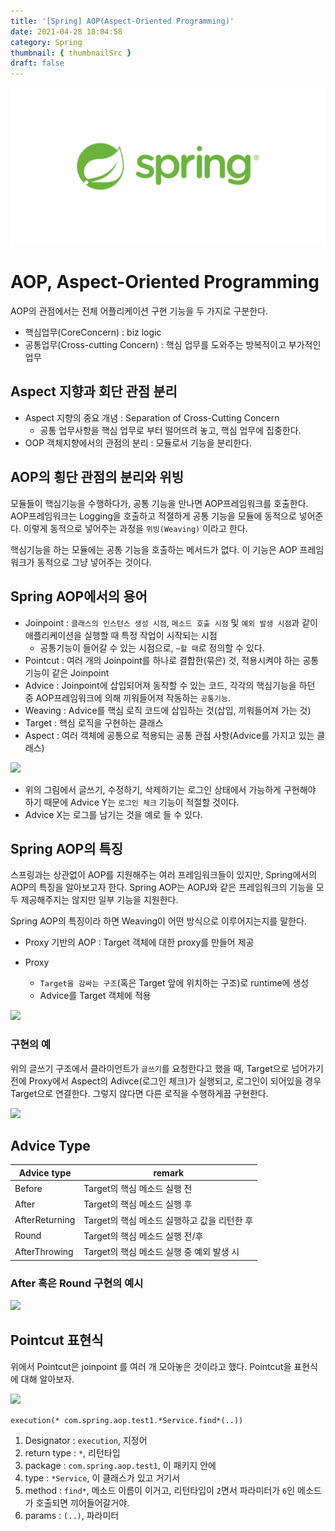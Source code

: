 ```yaml
---
title: '[Spring] AOP(Aspect-Oriented Programming)'
date: 2021-04-28 18:04:58
category: Spring
thumbnail: { thumbnailSrc }
draft: false
---
```


![img](./images/Spring.png)

# AOP, Aspect-Oriented Programming

AOP의 관점에서는 전체 어플리케이션 구현 기능을 두 가지로 구분한다.

- 핵심업무(CoreConcern) : biz logic
- 공통업무(Cross-cutting Concern) : 핵심 업무를 도와주는 방복적이고 부가적인 업무

## Aspect 지향과 회단 관점 분리

- Aspect 지향의 중요 개념 : Separation of Cross-Cutting Concern
  - 공통 업무사항을 핵심 업무로 부터 떨어뜨려 놓고, 핵심 업무에 집중한다.
- OOP 객체지향에서의 관점의 분리 : 모듈로서 기능을 분리한다.

## AOP의 횡단 관점의 분리와 위빙

모듈들이 핵심기능을 수행하다가, 공통 기능을 만나면 AOP프레임워크를 호출한다. AOP프레임워크는 Logging을 호출하고 적절하게 공통 기능을 모듈에 동적으로 넣어준다. 이렇게 동적으로 넣어주는 과정을 `위빙(Weaving)` 이라고 한다.

핵심기능을 하는 모듈에는 공통 기능을 호출하는 메서드가 없다. 이 기능은 AOP 프레임워크가 동적으로 그냥 넣어주는 것이다.

## Spring AOP에서의 용어

- Joinpoint : `클래스의 인스턴스 생성 시점`, `메소드 호출 시점` 및 `예외 발생 시점`과 같이 애플리케이션을 실행할 때 특정 작업이 시작되는 시점
  - 공통기능이 들어갈 수 있는 시점으로, `~할 때`로 정의할 수 있다.
- Pointcut : 여러 개의 Joinpoint를 하나로 결합한(묶은) 것, 적용시켜야 하는 공통 기능이 같은 Joinpoint
- Advice : Joinpoint에 삽입되어져 동작할 수 있는 코드, 각각의 핵심기능을 하던 중 AOP프레임워크에 의해 끼워들어져 작동하는 `공통기능`.
- Weaving : Advice를 핵심 로직 코드에 삽입하는 것(삽입, 끼워들어져 가는 것)
- Target : 핵심 로직을 구현하는 클래스
- Aspect : 여러 객체에 공통으로 적용되는 공통 관점 사항(Advice를 가지고 있는 클래스)

![](https://images.velog.io/images/mulgyeol/post/95596810-0c3c-402d-aa8d-59edae1580c2/image.png)

- 위의 그림에서 글쓰기, 수정하기, 삭제하기는 로그인 상태에서 가능하게 구현해야 하기 때문에 Advice Y는 `로그인 체크` 기능이 적절할 것이다.
- Advice X는 로그를 남기는 것을 예로 들 수 있다.

## Spring AOP의 특징

스프링과는 상관없이 AOP를 지원해주는 여러 프레임워크들이 있지만, Spring에서의 AOP의 특징을 알아보고자 한다. Spring AOP는 AOPJ와 같은 프레임워크의 기능을 모두 제공해주지는 않지만 일부 기능을 지원한다.

Spring AOP의 특징이라 하면 Weaving이 어떤 방식으로 이루어지는지를 말한다.

- Proxy 기반의 AOP : Target 객체에 대한 proxy를 만들어 제공
- Proxy

  - `Target을 감싸는 구조`(혹은 Target 앞에 위치하는 구조)로 runtime에 생성
  - Advice를 Target 객체에 적용

![](https://images.velog.io/images/mulgyeol/post/1b54106f-9ace-4fe6-a459-9fdd141c4095/image.png)

### 구현의 예

위의 글쓰기 구조에서 클라이언트가 `글쓰기`를 요청한다고 했을 때, Target으로 넘어가기 전에 Proxy에서 Aspect의 Adivce(로그인 체크)가 실행되고, 로그인이 되어있을 경우 Target으로 연결한다. 그렇지 않다면 다른 로직을 수행하게끔 구현한다.

![](https://images.velog.io/images/mulgyeol/post/14e69ef9-4d2a-43da-a411-e3bf83656d44/image.png)

## Advice Type

| Advice type    | remark                                       |
| -------------- | -------------------------------------------- |
| Before         | Target의 핵심 메소드 실행 전                 |
| After          | Target의 핵심 메소드 실행 후                 |
| AfterReturning | Target의 핵심 메소드 실행하고 값을 리턴한 후 |
| Round          | Target의 핵심 메소드 실행 전/후              |
| AfterThrowing  | Target의 핵심 메소드 실행 중 예외 발생 시    |

### After 혹은 Round 구현의 예시

![](https://images.velog.io/images/mulgyeol/post/65182149-27b9-40f1-9abf-9b3e42c62896/image.png)

## Pointcut 표현식

위에서 Pointcut은 joinpoint 를 여러 개 모아놓은 것이라고 했다.
Pointcut을 표현식에 대해 알아보자.

![](https://images.velog.io/images/mulgyeol/post/1b9759a8-a221-4df8-88be-3f71dd4c229d/image.png)

`execution(* com.spring.aop.test1.*Service.find*(..))`

1. Designator : `execution`, 지정어
2. return type : `*`, 리턴타입
3. package : `com.spring.aop.test1`, 이 패키지 안에
4. type : `*Service`, 이 클래스가 있고 거기서
5. method : `find*`, 메소드 이름이 이거고, 리턴타입이 `2`면서 파라미터가 `6`인 메소드가 호출되면 끼어들어갈거야.
6. params : `(..)`, 파라미터
